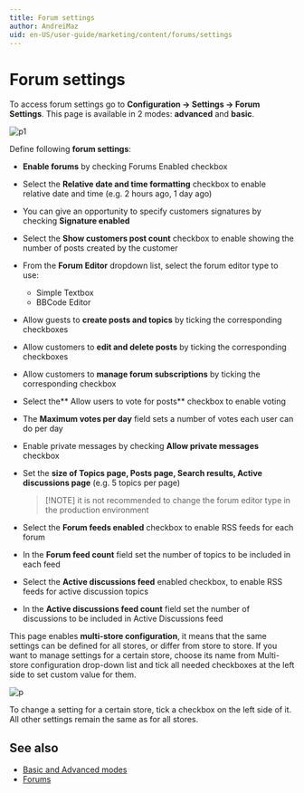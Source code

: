 ```yaml
---
title: Forum settings
author: AndreiMaz
uid: en-US/user-guide/marketing/content/forums/settings
---
```


# Forum settings

To access forum settings go to **Configuration → Settings → Forum Settings**. This page is available in 2 modes: **advanced** and **basic**.

![p1](_static/settings/Setting-Forum1.png)

Define following **forum settings**:

- **Enable forums** by checking Forums Enabled checkbox
- Select the **Relative date and time formatting** checkbox to enable relative date and time (e.g. 2 hours ago, 1 day ago)
- You can give an opportunity to specify customers signatures by checking **Signature enabled**
- Select the **Show customers post count** checkbox to enable showing the number of posts created by the customer
- From the **Forum Editor** dropdown list, select the forum editor type to use: 
  - Simple Textbox
  - BBCode Editor
- Allow guests to **create posts and topics** by ticking the corresponding checkboxes
- Allow customers to **edit and delete posts** by ticking the corresponding checkboxes
- Allow customers to **manage forum subscriptions** by ticking the corresponding checkbox
- Select the** Allow users to vote for posts** checkbox to enable voting
- The **Maximum votes per day** field sets a number of votes each user can do per day
- Enable private messages by checking **Allow private messages** checkbox
- Set the **size of Topics page, Posts page, Search results, Active discussions page** (e.g. 5 topics per page)
  
  > [!NOTE] it is not recommended to change the forum editor type in the production environment

- Select the **Forum feeds enabled** checkbox to enable RSS feeds for each forum

- In the **Forum feed count** field set the number of topics to be included in each feed
- Select the **Active discussions feed** enabled checkbox, to enable RSS feeds for active discussion topics
- In the **Active discussions feed count** field set the number of discussions to be included in Active Discussions feed

This page enables **multi-store configuration**, it means that the same settings can be defined for all stores, or differ from store to store. If you want to manage settings for a certain store, choose its name from Multi-store configuration drop-down list and tick all needed checkboxes at the left side to set custom value for them.

![p](_static/settings/Setting-Forum1.png)

To change a setting for a certain store, tick a checkbox on the left side of it. All other settings remain the same as for all stores.

## See also

- [Basic and Advanced modes](xref:en-US/user-guide/configuring/nopcommerce-interface)
- [Forums](xref:en-US/user-guide/marketing/content/forums/index)